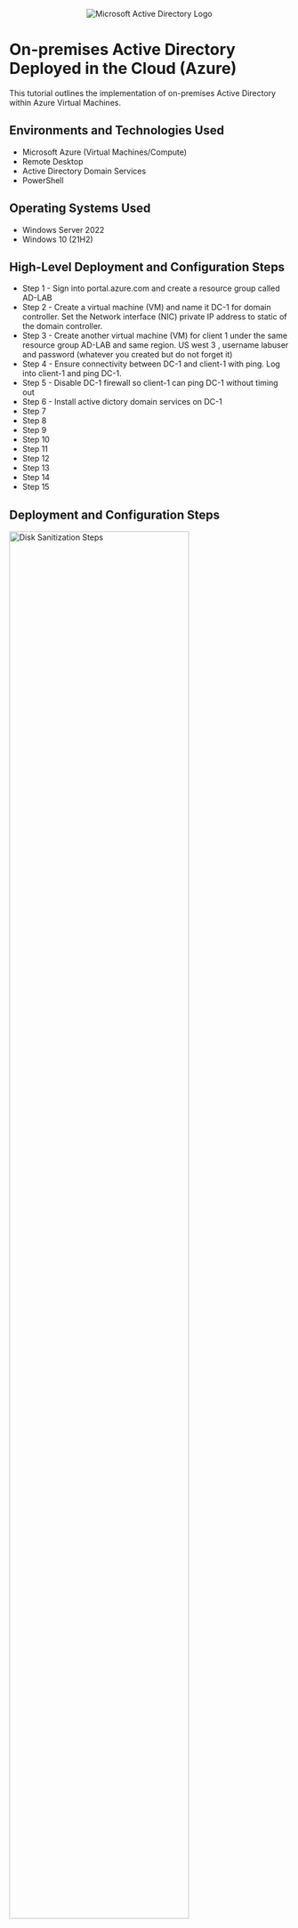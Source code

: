 <p align="center">
<img src="https://i.imgur.com/pU5A58S.png" alt="Microsoft Active Directory Logo"/>
</p>

<h1>On-premises Active Directory Deployed in the Cloud (Azure)</h1>
This tutorial outlines the implementation of on-premises Active Directory within Azure Virtual Machines.<br />



<h2>Environments and Technologies Used</h2>

- Microsoft Azure (Virtual Machines/Compute)
- Remote Desktop
- Active Directory Domain Services
- PowerShell

<h2>Operating Systems Used </h2>

- Windows Server 2022
- Windows 10 (21H2)

<h2>High-Level Deployment and Configuration Steps</h2>

- Step 1 - Sign into portal.azure.com and create a resource group called AD-LAB
- Step 2 - Create a virtual machine (VM) and name it DC-1 for domain controller. Set the Network interface (NIC) private IP address to static of the domain controller. 
- Step 3 - Create another virtual machine (VM) for client 1 under the same resource group AD-LAB and same region. US west 3 , username labuser and password (whatever you created but do not forget it) 
- Step 4 - Ensure connectivity between DC-1 and client-1 with ping. Log into client-1 and ping DC-1. 
- Step 5 - Disable DC-1 firewall so client-1 can ping DC-1 without timing out
- Step 6 - Install active dictory domain services on DC-1
- Step 7
- Step 8 
- Step 9 
- Step 10
- Step 11
- Step 12
- Step 13
- Step 14
- Step 15

<h2>Deployment and Configuration Steps</h2>

<p>
<img src="https://i.imgur.com/BK3rDBI.png" height="80%" width="80%" alt="Disk Sanitization Steps"/>
</p>
<p>
Sign into Azure.
</p>
<br />

<p>
<img src="https://i.imgur.com/F8yOsDf.png" height="80%" width="80%" alt="Disk Sanitization Steps"/>
</p>
<p>
Make sure the resource group is in the same region as the (VMs).
</p>
<br />

<p>
<img src="https://i.imgur.com/v1Qu4jX.png" height="80%" width="80%" alt="Disk Sanitization Steps"/>
</p>
<p>
Create the virtual machine (VM) DC-1. Select Windows servers 2022. Region US west 3. Click review and create.
</p>
<br />
<p>
<br /><img src="https://i.imgur.com/8CBrHpD.png" height="80%" width="80%" alt="Disk Sanitization Steps"/>
</p>
<p>
Create the other virtual machine (VM) as Client-1. Select windows 10 and US region 3. Username labuser , password (whatever you created but dont forget) click review and create.
</p>
<br />
<img src="https://i.imgur.com/Y8rdbTC.png" height="80%" width="80%" alt="Disk Sanitization Steps"/>
</p>
<p>
Go back to DC-1 and click on networking on the left side. Then click on the newtwork interface (NIC). To Change network interface (NIC).
</p>
<br />
<p>
<img src="https://i.imgur.com/fUPnSQ4.png" height="80%" width="80%" alt="Disk Sanitization Steps"/>
</p>
<p>
Then on the left side click ip configurations.
</p>
<br />
<p>
<img src="https://i.imgur.com/taPszWO.png" height="80%" width="80%" alt="Disk Sanitization Steps"/>
</p>
<p>
 click static and save to set (NIC) of the domain controller. 
</p>
<br />
<p>

<img src="https://i.imgur.com/hMBpKqO.png" height="80%" width="80%" alt="Disk Sanitization Steps"/>
</p>
<p>
To ensure connectivity between DC-1 and Client-1 get DC-1's private ip address. In azure go to DC-1 and the private ip address should be there on the right side almost at the middle of the page. Copy that address.
</p>
<br />
<p>
<img src="https://i.imgur.com/FuB2OYY.png" height="80%" width="80%" alt="Disk Sanitization Steps"/>
</p>
<p>
Open up Remote start in the start menu. After that put Client-1 public ip address in and sign into Client-1 via virtual machine you created. For the username type in labuser and the password you created.
</p>
<br />
<p>
<img src="https://i.imgur.com/3cJ9Iuo.png" height="80%" width="80%" alt="Disk Sanitization Steps"/>
</p>
<p>
Open up command prompt in the start menu. After that ping 10.0.0.4 ( DC-1 private ip address ) and notice has the ping timed out. It timed out because DC-1 firewall is up.
</p>
<br />
<p>
<img src="https://i.imgur.com/rVJn0oT.png" height="80%" width="80%" alt="Disk Sanitization Steps"/>
</p>
<p>
Sign into DC-1 the same as you would like Client -1. Get DC-1 public ip address from the azure portal. Then open up the windows start menu and type in remote desktop and paste DC-1 public ip address in and sign in as labuser and the password you created. After you are signed into DC-1 open up the windows start menu and type wf.msc for windows firewall. Click that and go to inbound runles on the left.
</p>
<br />
<p>
<img src="https://i.imgur.com/0ueQok4.png" height="80%" width="80%" alt="Disk Sanitization Steps"/>
</p>
<p>
Click on protocol at the top of the list and look for ICMPv4 core networking. Expand the page to have a better view. Once you have found core networking expand it and enable core networking dianostics echo request. After open Client-1 back up and notice the difference. 
</p>
<br />
<p>
<img src="https://i.imgur.com/DJmEXEB.png" height="80%" width="80%" alt="Disk Sanitization Steps"/>
</p>
<p>
Lorem ipsum dolor sit amet, consectetur adipiscing elit, sed do eiusmod tempor incididunt ut labore et dolore magna aliqua. Ut enim ad minim veniam, quis nostrud exercitation ullamco laboris nisi ut aliquip ex ea commodo consequat. Duis aute irure dolor in reprehenderit in voluptate velit esse cillum dolore eu fugiat nulla pariatur.
</p>
<br />
<p>
<img src="https://i.imgur.com/DJmEXEB.png" height="80%" width="80%" alt="Disk Sanitization Steps"/>
</p>
<p>
Lorem ipsum dolor sit amet, consectetur adipiscing elit, sed do eiusmod tempor incididunt ut labore et dolore magna aliqua. Ut enim ad minim veniam, quis nostrud exercitation ullamco laboris nisi ut aliquip ex ea commodo consequat. Duis aute irure dolor in reprehenderit in voluptate velit esse cillum dolore eu fugiat nulla pariatur.
</p>
<br />
<p>
<img src="https://i.imgur.com/DJmEXEB.png" height="80%" width="80%" alt="Disk Sanitization Steps"/>
</p>
<p>
Lorem ipsum dolor sit amet, consectetur adipiscing elit, sed do eiusmod tempor incididunt ut labore et dolore magna aliqua. Ut enim ad minim veniam, quis nostrud exercitation ullamco laboris nisi ut aliquip ex ea commodo consequat. Duis aute irure dolor in reprehenderit in voluptate velit esse cillum dolore eu fugiat nulla pariatur.
</p>
<br />
<p>
<img src="https://i.imgur.com/DJmEXEB.png" height="80%" width="80%" alt="Disk Sanitization Steps"/>
</p>
<p>
Lorem ipsum dolor sit amet, consectetur adipiscing elit, sed do eiusmod tempor incididunt ut labore et dolore magna aliqua. Ut enim ad minim veniam, quis nostrud exercitation ullamco laboris nisi ut aliquip ex ea commodo consequat. Duis aute irure dolor in reprehenderit in voluptate velit esse cillum dolore eu fugiat nulla pariatur.
</p>
<br />
<img src="https://i.imgur.com/DJmEXEB.png" height="80%" width="80%" alt="Disk Sanitization Steps"/>
</p>
<p>
Lorem ipsum dolor sit amet, consectetur adipiscing elit, sed do eiusmod tempor incididunt ut labore et dolore magna aliqua. Ut enim ad minim veniam, quis nostrud exercitation ullamco laboris nisi ut aliquip ex ea commodo consequat. Duis aute irure dolor in reprehenderit in voluptate velit esse cillum dolore eu fugiat nulla pariatur.
</p>
<br /><img src="https://i.imgur.com/DJmEXEB.png" height="80%" width="80%" alt="Disk Sanitization Steps"/>
</p>
<p>
Lorem ipsum dolor sit amet, consectetur adipiscing elit, sed do eiusmod tempor incididunt ut labore et dolore magna aliqua. Ut enim ad minim veniam, quis nostrud exercitation ullamco laboris nisi ut aliquip ex ea commodo consequat. Duis aute irure dolor in reprehenderit in voluptate velit esse cillum dolore eu fugiat nulla pariatur.
</p>
<br /><img src="https://i.imgur.com/DJmEXEB.png" height="80%" width="80%" alt="Disk Sanitization Steps"/>
</p>
<p>
Lorem ipsum dolor sit amet, consectetur adipiscing elit, sed do eiusmod tempor incididunt ut labore et dolore magna aliqua. Ut enim ad minim veniam, quis nostrud exercitation ullamco laboris nisi ut aliquip ex ea commodo consequat. Duis aute irure dolor in reprehenderit in voluptate velit esse cillum dolore eu fugiat nulla pariatur.
</p>
<br /><img src="https://i.imgur.com/DJmEXEB.png" height="80%" width="80%" alt="Disk Sanitization Steps"/>
</p>
<p>
Lorem ipsum dolor sit amet, consectetur adipiscing elit, sed do eiusmod tempor incididunt ut labore et dolore magna aliqua. Ut enim ad minim veniam, quis nostrud exercitation ullamco laboris nisi ut aliquip ex ea commodo consequat. Duis aute irure dolor in reprehenderit in voluptate velit esse cillum dolore eu fugiat nulla pariatur.
</p>
<br /><img src="https://i.imgur.com/DJmEXEB.png" height="80%" width="80%" alt="Disk Sanitization Steps"/>
</p>
<p>
Lorem ipsum dolor sit amet, consectetur adipiscing elit, sed do eiusmod tempor incididunt ut labore et dolore magna aliqua. Ut enim ad minim veniam, quis nostrud exercitation ullamco laboris nisi ut aliquip ex ea commodo consequat. Duis aute irure dolor in reprehenderit in voluptate velit esse cillum dolore eu fugiat nulla pariatur.
</p>
<br /><img src="https://i.imgur.com/DJmEXEB.png" height="80%" width="80%" alt="Disk Sanitization Steps"/>
</p>
<p>
Lorem ipsum dolor sit amet, consectetur adipiscing elit, sed do eiusmod tempor incididunt ut labore et dolore magna aliqua. Ut enim ad minim veniam, quis nostrud exercitation ullamco laboris nisi ut aliquip ex ea commodo consequat. Duis aute irure dolor in reprehenderit in voluptate velit esse cillum dolore eu fugiat nulla pariatur.
</p>
<br /><img src="https://i.imgur.com/DJmEXEB.png" height="80%" width="80%" alt="Disk Sanitization Steps"/>
</p>
<p>
Lorem ipsum dolor sit amet, consectetur adipiscing elit, sed do eiusmod tempor incididunt ut labore et dolore magna aliqua. Ut enim ad minim veniam, quis nostrud exercitation ullamco laboris nisi ut aliquip ex ea commodo consequat. Duis aute irure dolor in reprehenderit in voluptate velit esse cillum dolore eu fugiat nulla pariatur.
</p>
<br /><img src="https://i.imgur.com/DJmEXEB.png" height="80%" width="80%" alt="Disk Sanitization Steps"/>
</p>
<p>
Lorem ipsum dolor sit amet, consectetur adipiscing elit, sed do eiusmod tempor incididunt ut labore et dolore magna aliqua. Ut enim ad minim veniam, quis nostrud exercitation ullamco laboris nisi ut aliquip ex ea commodo consequat. Duis aute irure dolor in reprehenderit in voluptate velit esse cillum dolore eu fugiat nulla pariatur.
</p>
<br /><img src="https://i.imgur.com/DJmEXEB.png" height="80%" width="80%" alt="Disk Sanitization Steps"/>
</p>
<p>
Lorem ipsum dolor sit amet, consectetur adipiscing elit, sed do eiusmod tempor incididunt ut labore et dolore magna aliqua. Ut enim ad minim veniam, quis nostrud exercitation ullamco laboris nisi ut aliquip ex ea commodo consequat. Duis aute irure dolor in reprehenderit in voluptate velit esse cillum dolore eu fugiat nulla pariatur.
</p>
<br /><img src="https://i.imgur.com/DJmEXEB.png" height="80%" width="80%" alt="Disk Sanitization Steps"/>
</p>
<p>
Lorem ipsum dolor sit amet, consectetur adipiscing elit, sed do eiusmod tempor incididunt ut labore et dolore magna aliqua. Ut enim ad minim veniam, quis nostrud exercitation ullamco laboris nisi ut aliquip ex ea commodo consequat. Duis aute irure dolor in reprehenderit in voluptate velit esse cillum dolore eu fugiat nulla pariatur.
</p>
<br />
